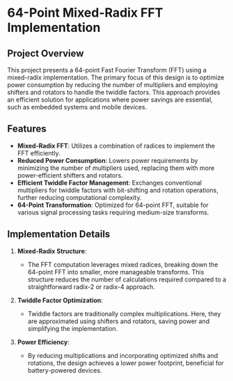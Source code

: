 # 64-Point Mixed-Radix FFT Implementation

## Project Overview
This project presents a 64-point Fast Fourier Transform (FFT) using a mixed-radix implementation. The primary focus of this design is to optimize power consumption by reducing the number of multipliers and employing shifters and rotators to handle the twiddle factors. This approach provides an efficient solution for applications where power savings are essential, such as embedded systems and mobile devices.

## Features
- **Mixed-Radix FFT**: Utilizes a combination of radices to implement the FFT efficiently.
- **Reduced Power Consumption**: Lowers power requirements by minimizing the number of multipliers used, replacing them with more power-efficient shifters and rotators.
- **Efficient Twiddle Factor Management**: Exchanges conventional multipliers for twiddle factors with bit-shifting and rotation operations, further reducing computational complexity.
- **64-Point Transformation**: Optimized for 64-point FFT, suitable for various signal processing tasks requiring medium-size transforms.

## Implementation Details
1. **Mixed-Radix Structure**: 
   - The FFT computation leverages mixed radices, breaking down the 64-point FFT into smaller, more manageable transforms. This structure reduces the number of calculations required compared to a straightforward radix-2 or radix-4 approach.
   
2. **Twiddle Factor Optimization**: 
   - Twiddle factors are traditionally complex multiplications. Here, they are approximated using shifters and rotators, saving power and simplifying the implementation.

3. **Power Efficiency**:
   - By reducing multiplications and incorporating optimized shifts and rotations, the design achieves a lower power footprint, beneficial for battery-powered devices.
